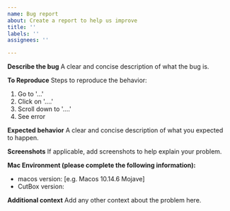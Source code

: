 ```yaml
---
name: Bug report
about: Create a report to help us improve
title: ''
labels: ''
assignees: ''

---
```


**Describe the bug**
A clear and concise description of what the bug is.

**To Reproduce**
Steps to reproduce the behavior:
1. Go to '...'
2. Click on '....'
3. Scroll down to '....'
4. See error

**Expected behavior**
A clear and concise description of what you expected to happen.

**Screenshots**
If applicable, add screenshots to help explain your problem.

**Mac Environment (please complete the following information):**
 - macos version: [e.g. Macos 10.14.6 Mojave]
 - CutBox version: 








**Additional context**
Add any other context about the problem here.
